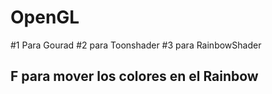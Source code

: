 # OpenGL

#1 Para Gourad
#2 para Toonshader
#3 para RainbowShader
## F para mover los colores en el Rainbow
